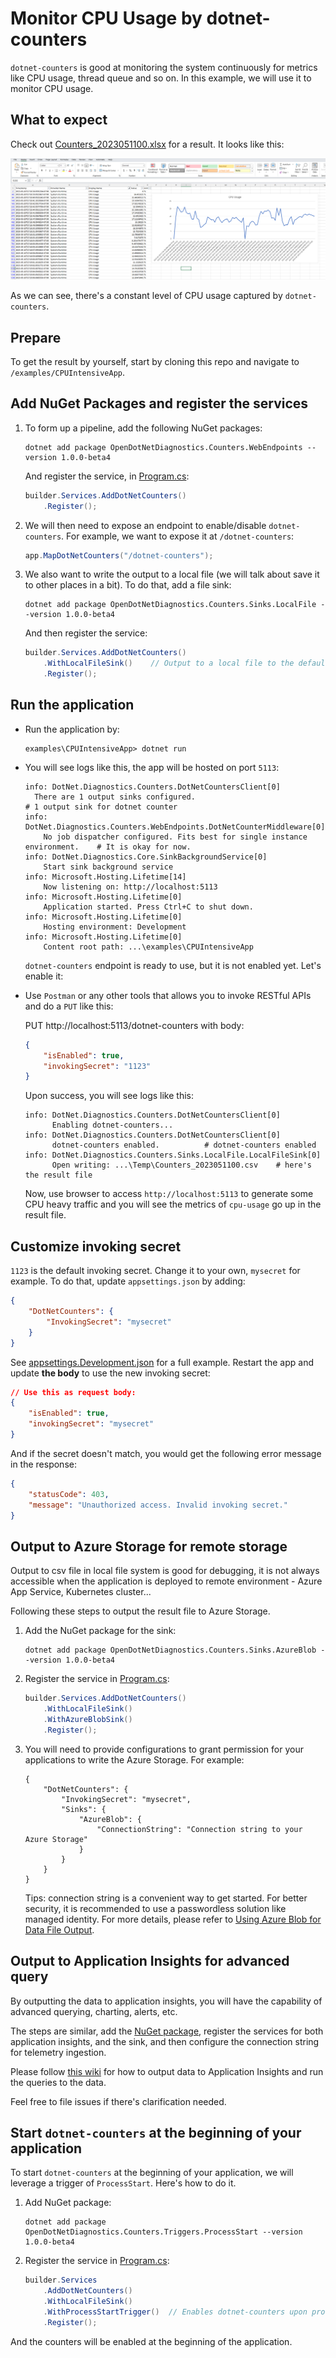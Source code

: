 # Monitor CPU Usage by dotnet-counters

`dotnet-counters` is good at monitoring the system continuously for metrics like CPU usage, thread queue and so on. In this example, we will use it to monitor CPU usage.

## What to expect

Check out [Counters_2023051100.xlsx](./results/Counters_2023051100.xlsx) for a result. It looks like this:

![](./imgs/screenshot.png)

As we can see, there's a constant level of CPU usage captured by `dotnet-counters`.

## Prepare

To get the result by yourself, start by cloning this repo and navigate to `/examples/CPUIntensiveApp`.

## Add NuGet Packages and register the services

1. To form up a pipeline, add the following NuGet packages:

    ```shell
    dotnet add package OpenDotNetDiagnostics.Counters.WebEndpoints --version 1.0.0-beta4
    ```

    And register the service, in [Program.cs](./Program.cs):

    ```csharp
    builder.Services.AddDotNetCounters()
        .Register();
    ```

1. We will then need to expose an endpoint to enable/disable `dotnet-counters`. For example, we want to expose it at `/dotnet-counters`:

    ```csharp
    app.MapDotNetCounters("/dotnet-counters");
    ```

1. We also want to write the output to a local file (we will talk about save it to other places in a bit). To do that, add a file sink:

    ```shell
    dotnet add package OpenDotNetDiagnostics.Counters.Sinks.LocalFile --version 1.0.0-beta4
    ```

    And then register the service:

    ```csharp
    builder.Services.AddDotNetCounters()
        .WithLocalFileSink()    // Output to a local file to the default path.
        .Register();
    ```

## Run the application

* Run the application by:

    ```shell
    examples\CPUIntensiveApp> dotnet run
    ```

* You will see logs like this, the app will be hosted on port `5113`:

    ```shell
    info: DotNet.Diagnostics.Counters.DotNetCountersClient[0]
      There are 1 output sinks configured.                              # 1 output sink for dotnet counter
    info: DotNet.Diagnostics.Counters.WebEndpoints.DotNetCounterMiddleware[0]
        No job dispatcher configured. Fits best for single instance environment.    # It is okay for now.
    info: DotNet.Diagnostics.Core.SinkBackgroundService[0]
        Start sink background service
    info: Microsoft.Hosting.Lifetime[14]
        Now listening on: http://localhost:5113
    info: Microsoft.Hosting.Lifetime[0]
        Application started. Press Ctrl+C to shut down.
    info: Microsoft.Hosting.Lifetime[0]
        Hosting environment: Development
    info: Microsoft.Hosting.Lifetime[0]
        Content root path: ...\examples\CPUIntensiveApp
    ```

    `dotnet-counters` endpoint is ready to use, but it is not enabled yet. Let's enable it:

* Use `Postman` or any other tools that allows you to invoke RESTful APIs and do a `PUT` like this:

    PUT http://localhost:5113/dotnet-counters with body:

    ```json
    {
        "isEnabled": true,
        "invokingSecret": "1123"
    }
    ```

    Upon success, you will see logs like this:

    ```shell
    info: DotNet.Diagnostics.Counters.DotNetCountersClient[0]
          Enabling dotnet-counters...
    info: DotNet.Diagnostics.Counters.DotNetCountersClient[0]
          dotnet-counters enabled.          # dotnet-counters enabled
    info: DotNet.Diagnostics.Counters.Sinks.LocalFile.LocalFileSink[0]
          Open writing: ...\Temp\Counters_2023051100.csv    # here's the result file
    ```

    Now, use browser to access `http://localhost:5113` to generate some CPU heavy traffic and you will see the metrics of `cpu-usage` go up in the result file.

## Customize invoking secret

`1123` is the default invoking secret. Change it to your own, `mysecret` for example. To do that, update `appsettings.json` by adding:

```json
{
    "DotNetCounters": {
        "InvokingSecret": "mysecret"
    }
}
```

See [appsettings.Development.json](../WebAPIExample/appsettings.Development.json) for a full example. Restart the app and update **the body** to use the new invoking secret:

```json
// Use this as request body:
{
    "isEnabled": true,
    "invokingSecret": "mysecret"
}
```

And if the secret doesn't match, you would get the following error message in the response:

```json
{
    "statusCode": 403,
    "message": "Unauthorized access. Invalid invoking secret."
}
```

## Output to Azure Storage for remote storage

Output to csv file in local file system is good for debugging, it is not always accessible when the application is deployed to remote environment - Azure App Service, Kubernetes cluster...

Following these steps to output the result file to Azure Storage.

1. Add the NuGet package for the sink:

    ```shell
    dotnet add package OpenDotNetDiagnostics.Counters.Sinks.AzureBlob --version 1.0.0-beta4
    ```

1. Register the service in [Program.cs](./Program.cs):

    ```csharp
    builder.Services.AddDotNetCounters()
        .WithLocalFileSink()
        .WithAzureBlobSink()
        .Register(); 
    ```

1. You will need to provide configurations to grant permission for your applications to write the Azure Storage. For example:

    ```jsonc
    {
        "DotNetCounters": {
            "InvokingSecret": "mysecret",
            "Sinks": {
                "AzureBlob": {
                    "ConnectionString": "Connection string to your Azure Storage"
                }
            }
        }
    }
    ```

    Tips: connection string is a convenient way to get started. For better security, it is recommended to use a passwordless solution like managed identity. For more details, please refer to [Using Azure Blob for Data File Output](https://github.com/xiaomi7732/DotNetDiagnostics/wiki/Using-Azure-Blob-for-Data-File-Output).

## Output to Application Insights for advanced query

By outputting the data to application insights, you will have the capability of advanced querying, charting, alerts, etc.

The steps are similar, add the [NuGet package](https://www.nuget.org/packages/OpenDotNetDiagnostics.Counters.Sinks.ApplicationInsights), register the services for both application insights, and the sink, and then configure the connection string for telemetry ingestion.

Please follow [this wiki](https://github.com/xiaomi7732/DotNetDiagnostics/wiki/Using-Application-Insights-Data-Output) for how to output data to Application Insights and run the queries to the data.

Feel free to file issues if there's clarification needed.

## Start `dotnet-counters` at the beginning of your application

To start `dotnet-counters` at the beginning of your application, we will leverage a trigger of `ProcessStart`. Here's how to do it.

1. Add NuGet package:

    ```shell
    dotnet add package OpenDotNetDiagnostics.Counters.Triggers.ProcessStart --version 1.0.0-beta4
    ```

1. Register the service in [Program.cs](./Program.cs):

    ```csharp
    builder.Services
        .AddDotNetCounters()
        .WithLocalFileSink()
        .WithProcessStartTrigger()  // Enables dotnet-counters upon process start.
        .Register();
    ```

And the counters will be enabled at the beginning of the application.
